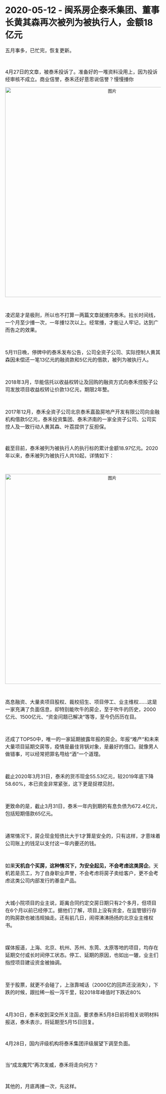 # 2020-05-12 - 闽系房企泰禾集团、董事长黄其森再次被列为被执行人，金额18亿元

<p style="visibility: visible;"><span style="font-size: 16px; visibility: visible;">五月事多，已忙完，恢复更新。<br style="visibility: visible;"></span></p><p style="visibility: visible;"><br style="visibility: visible;"></p><p style="visibility: visible;"><span style="font-size: 16px; visibility: visible;">4月27日的文章，被泰禾投诉了。准备好的一堆资料没用上，因为投诉经审核不成立。商业信誉，泰禾还好意思说信誉？慢慢捶你</span><br style="visibility: visible;"></p><p style="text-align: center; visibility: visible;"><img class="rich_pages" data-ratio="0.44611059044048734" data-s="300,640" data-src="https://mmbiz.qpic.cn/mmbiz_png/eJxr2REHtSFB9nzRvGL4TmU4lmn347iaDrXh6sWbaPq1aibl8tyM33c5msUME0yib2SjicN2uWPKKsZFlgQSRIk1icw/640?wx_fmt=png" data-type="png" data-w="1067" style="height: auto !important; visibility: visible !important; width: 677px !important;" data-original-style="" data-index="1" src="https://mmbiz.qpic.cn/mmbiz_png/eJxr2REHtSFB9nzRvGL4TmU4lmn347iaDrXh6sWbaPq1aibl8tyM33c5msUME0yib2SjicN2uWPKKsZFlgQSRIk1icw/640?wx_fmt=png&amp;tp=webp&amp;wxfrom=5&amp;wx_lazy=1" _width="677px" alt="图片" data-report-img-idx="0" data-fail="0"></p><p style="visibility: visible;"><br style="visibility: visible;"></p><p style="visibility: visible;"><span style="font-size: 16px; visibility: visible;">凌迟是才是极刑，所以也不打算一两篇文章就捶完泰禾。拉长时间线，一个月至少捶一次，一年捶12次以上。经常捶，才能让人牢记，达到广而告之的效果。</span></p><p style="visibility: visible;"><span style="font-size: 16px; visibility: visible;"><br style="visibility: visible;"></span></p><p style="visibility: visible;"><span style="font-size: 16px; visibility: visible;">5月11日晚，停牌中的泰禾发布公告，公司全资子公司、实际控制人黄其森因未偿还一笔13亿元的融资款和5亿元的借款，被列为被执行人。</span></p><p style="visibility: visible;"><span style="font-size: 16px; visibility: visible;"><br style="visibility: visible;"></span></p><p style="visibility: visible;"><span style="font-size: 16px; visibility: visible;">2018年3月，华能信托以收益权转让及回购的融资方式向泰禾控股子公司发放项目收益权转让价款13亿元，期限2年整。</span></p><p style="visibility: visible;"><span style="font-size: 16px; visibility: visible;"><br style="visibility: visible;"></span></p><p style="visibility: visible;"><span style="font-size: 16px; visibility: visible;">2017年12月，泰禾全资子公司北京泰禾嘉盈房地产开发有限公司向金融机构借款5亿元，泰禾投资集团、泰禾济南的一家全资子公司、公司实控人及一致行动人黄其森、叶荔提供了反担保。</span></p><p style="visibility: visible;"><br style="visibility: visible;"></p><p style="visibility: visible;"><span style="font-size: 16px; visibility: visible;">截至目前，泰禾被列为被执行人的执行标的累计金额18.97亿元。2020年以来，泰禾被列为被执行人共10起，详情如下：</span></p><p style="visibility: visible;"><span style="font-size: 16px; visibility: visible;"><br style="visibility: visible;"></span></p><p style="text-align: center; visibility: visible;"><img class="rich_pages" data-ratio="1.6657407407407407" data-s="300,640" data-src="https://mmbiz.qpic.cn/mmbiz_jpg/eJxr2REHtSGT0hiajfM88mmjvpPCO1HBbjjm31ejdrgU6wib1kMp078t440USHqWeMT4jsNic7WpiahC34TnV1enEQ/640?wx_fmt=jpeg" data-type="jpeg" data-w="1080" style="height: auto !important; visibility: visible !important; width: 677px !important;" data-original-style="" data-index="2" src="https://mmbiz.qpic.cn/mmbiz_jpg/eJxr2REHtSGT0hiajfM88mmjvpPCO1HBbjjm31ejdrgU6wib1kMp078t440USHqWeMT4jsNic7WpiahC34TnV1enEQ/640?wx_fmt=jpeg&amp;tp=webp&amp;wxfrom=5&amp;wx_lazy=1" _width="677px" alt="图片" data-report-img-idx="1" data-fail="0"></p><p><br></p><p><span style="font-size: 16px;">高息融资、大量卖项目股权、裁校招生、项目停工、业主维权......这是一家充满了负面信息，却特别能吹牛的房企，至于吹牛的历史，2000亿元、1500亿元、“资金问题已解决”等等，至今仍历历在目。</span><br></p><p><span style="font-size: 16px;"><br></span></p><p><span style="font-size: 16px;">还成了TOP50中，唯一的一家延期披露年报的房企。年报“难产”和未来大量项目延期交房等，疫情是最佳背锅对象，是最好的借口。就像男人做错事，可以经常把罪名甩给“酒”一个道理。<br></span></p><p><span style="font-size: 16px;"><br></span></p><p><span style="font-size: 16px;">截止2020年3月31日，泰禾的货币现金55.53亿元，较2019年底下降58.60%，本已资金非常紧张，这下更是捉襟见肘。</span></p><p><span style="font-size: 16px;"><br></span></p><p><span style="font-size: 16px;">更致命的是，截止3月31日，泰禾一年内到期的有息负债为672.4亿元，包括短期借款65亿元。<br></span></p><p><span style="font-size: 16px;"><br></span></p><p><span style="font-size: 16px;">通常情况下，房企现金短债比大于1才算是安全的，只有这样，才意味着公司账上的钱足以支付这一年内要还的钱。</span></p><p><span style="font-size: 16px;"><br></span></p><p><span style="font-size: 16px;">如果<strong>天机自个买房，这种情况下，为安全起见，不会考虑这类房企</strong>。天机若是员工，为了自身职业声誉，不会考虑将房子卖给客户，更不会考虑这类公司内部发行的基金产品。<br></span></p><p><span style="font-size: 16px;"><br></span></p><p><span style="font-size: 16px;">大城小院项目的业主说，距离合同约定交房日期只有2个多月，但项目在6个月以前已经停工。据他们了解，项目上没有资金，在监管银行存的购房款也被违规抽走。还有前几日，闹得沸沸扬扬的北京业主维权书。</span></p><p><span style="font-size: 16px;"><br></span></p><p><span style="font-size: 16px;">媒体报道，上海、北京、杭州、苏州、东莞、太原等地的项目，均存在延期交付或长时间停工状态。停工、延期的原因，也如出一辙，业主们指控项目建设资金被抽调。<br></span></p><p><span style="font-size: 16px;"><br></span></p><p><span style="font-size: 16px;">至于股票，就更不会碰了，上涨靠喊话（2000亿的回声还没消失），下跌的时候，跟拉稀一般一泻千里，较2018年峰值时下跌近80%<br></span></p><p><span style="font-size: 16px;"><br></span></p><p><span style="font-size: 16px;">4月30日，泰禾收到深交所关注函，要求泰禾5月8日前将相关说明材料报送，泰禾表示，将延期至5月15日回复。<br></span></p><p><br></p><p><span style="font-size: 16px;">4月28日，国内评级机构将泰禾集团评级展望下调至负面。</span><br></p><p><br></p><p><span style="font-size: 16px;">当“成龙魔咒”再次发威，泰禾将走向何方？</span></p><p><br></p><p><span style="font-size: 16px;">其他的，月底再捶一次，先这样。</span><br></p><p style="text-align: center;"><img class="rich_pages js_img_placeholder wx_img_placeholder" data-ratio="0.44" data-s="300,640" data-src="https://mmbiz.qpic.cn/mmbiz_png/eJxr2REHtSF4zfTrmUI51q0accuEdGI7j7ozm90aelNVTpicF8KhAXCibjTdkFLpQkIQjRFopHlqtxxs7fBCEAHg/640?wx_fmt=png" data-type="png" data-w="400" style="width: 400px !important; height: 176px !important;" data-original-style="" data-index="3" src="data:image/svg+xml,%3C%3Fxml version='1.0' encoding='UTF-8'%3F%3E%3Csvg width='1px' height='1px' viewBox='0 0 1 1' version='1.1' xmlns='http://www.w3.org/2000/svg' xmlns:xlink='http://www.w3.org/1999/xlink'%3E%3Ctitle%3E%3C/title%3E%3Cg stroke='none' stroke-width='1' fill='none' fill-rule='evenodd' fill-opacity='0'%3E%3Cg transform='translate(-249.000000, -126.000000)' fill='%23FFFFFF'%3E%3Crect x='249' y='126' width='1' height='1'%3E%3C/rect%3E%3C/g%3E%3C/g%3E%3C/svg%3E" _width="400px" alt="图片"></p>
